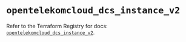 # `opentelekomcloud_dcs_instance_v2`

Refer to the Terraform Registry for docs: [`opentelekomcloud_dcs_instance_v2`](https://registry.terraform.io/providers/opentelekomcloud/opentelekomcloud/1.36.37/docs/resources/dcs_instance_v2).

